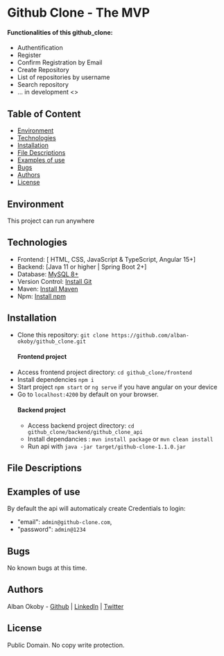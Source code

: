 # Github Clone - The MVP

#### Functionalities of this github_clone:
* Authentification
* Register
* Confirm Registration by Email
* Create Repository
* List of repositories by username
* Search repository
* ... in development <\>


## Table of Content
* [Environment](#environment)
* [Technologies](#technologies)
* [Installation](#installation)
* [File Descriptions](#file-descriptions)
* [Examples of use](#examples-of-use)
* [Bugs](#bugs)
* [Authors](#authors)
* [License](#license)

## Environment
This project can run anywhere

## Technologies
* Frontend: [ HTML, CSS, JavaScript & TypeScript, Angular 15+]
* Backend: [Java 11 or higher | Spring Boot 2+]
* Database: [MySQL 8+](https://dev.mysql.com/downloads/installer/)
* Version Control: [Install Git](https://git-scm.com/book/fr/v2/D%C3%A9marrage-rapide-Installation-de-Git)
* Maven: [Install Maven](https://maven.apache.org/install.html)
* Npm: [Install npm](https://docs.npmjs.com/downloading-and-installing-node-js-and-npm)

## Installation
* Clone this repository: `git clone https://github.com/alban-okoby/github_clone.git`
  #### Frontend project
* Access frontend project directory: `cd github_clone/frontend`
* Install dependencies `npm i`
* Start project `npm start` or `ng serve` if you have angular on your device
* Go to `localhost:4200` by default on your browser.
  #### Backend project
  * Access backend project directory: `cd github_clone/backend/github_clone_api`
  * Install dependancies : `mvn install package` or `mvn clean install`
  * Run api with `java -jar target/github-clone-1.1.0.jar`

## File Descriptions
## Examples of use
By default the api will automaticaly create Credentials to login:
  - "email": `admin@github-clone.com`,
  - "password": `admin@1234`
## Bugs
No known bugs at this time. 

## Authors
Alban Okoby - [Github](https://github.com/alban-okoby)  | [Linkedln](linkedin.com/in/alban-okoby-software-developer) | [Twitter](https://twitter.com/AlbanOkoby)

## License
Public Domain. No copy write protection. 
